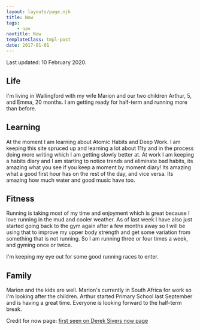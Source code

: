 ```yaml
---
layout: layouts/page.njk
title: Now
tags:
    - nav
navtitle: Now
templateClass: tmpl-post
date: 2017-01-01
---
```


Last updated: 10 February 2020.

## Life

I'm living in Wallingford with my wife Marion and our two children Arthur, 5, and Emma, 20 months. I am getting ready for half-term and running more than before.

## Learning

At the moment I am learning about Atomic Habits and Deep Work. I am keeping this site spruced up and learning a lot about 11ty and in the process doing more writing which I am getting slowly better at. At work I am keeping a habits diary and I am starting to notice trends and eliminate bad habits, its amazing what you see if you keep a moment by moment diary! Its amazing what a good first hour has on the rest of the day, and vice versa. Its amazing how much water and good music have too.

## Fitness

Running is taking most of my time and enjoyment which is great because I love running in the mud and cooler weather. As of last week I have also just started going back to the gym again after a few months away so I will be using that to improve my upper body strength and get some variation from something that is not running. So I am running three or four times a week, and gyming once or twice.

I'm keeping my eye out for some good running races to enter.

## Family

Marion and the kids are well. Marion's currently in South Africa for work so I'm looking after the children. Arthur started Primary School last September and is having a great time. Everyone is looking forward to the half-term break.

Credit for now page: [first seen on Derek Sivers now page](https://sivers.org/now)
